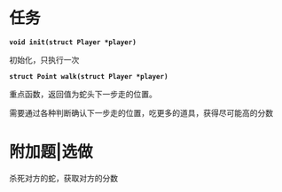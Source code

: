 # 任务

**`void init(struct Player *player)`**

初始化，只执行一次

**`struct Point walk(struct Player *player)`**

重点函数，返回值为蛇头下一步走的位置。

需要通过各种判断确认下一步走的位置，吃更多的道具，获得尽可能高的分数

# 附加题|选做

杀死对方的蛇，获取对方的分数